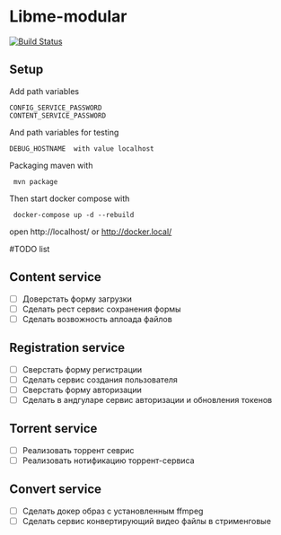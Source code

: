 # Libme-modular

[![Build Status](https://travis-ci.org/Braidner/Libme-modular.svg?branch=master)](https://travis-ci.org/Braidner/Libme-modular)

## Setup
Add path variables
```
CONFIG_SERVICE_PASSWORD
CONTENT_SERVICE_PASSWORD
```

And path variables for testing
```
DEBUG_HOSTNAME	with value localhost
```

Packaging maven with
```
 mvn package
```
Then start docker compose with
```
 docker-compose up -d --rebuild
```
open http://localhost/ or http://docker.local/

#TODO list
## Content service
- [ ] Доверстать форму загрузки
- [ ] Сделать рест сервис сохранения формы
- [ ] Сделать возвожность аплоада файлов

## Registration service
- [ ] Сверстать форму регистрации
- [ ] Сделать сервис создания пользователя
- [ ] Сверстать форму авторизации
- [ ] Сделать в андгуларе сервис авторизации и обновления токенов

## Torrent service
- [ ] Реализовать торрент севрис
- [ ] Реализовать нотификацию торрент-сервиса

## Convert service
- [ ] Сделать докер образ с установленным ffmpeg
- [ ] Сделать сервис конвертирующий видео файлы в стрименговые
